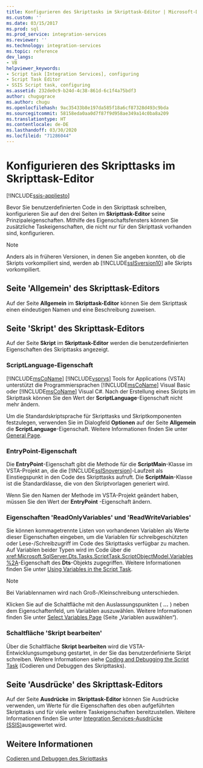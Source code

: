```yaml
---
title: Konfigurieren des Skripttasks im Skripttask-Editor | Microsoft-Dokumentation
ms.custom: ''
ms.date: 03/15/2017
ms.prod: sql
ms.prod_service: integration-services
ms.reviewer: ''
ms.technology: integration-services
ms.topic: reference
dev_langs:
- VB
helpviewer_keywords:
- Script task [Integration Services], configuring
- Script Task Editor
- SSIS Script task, configuring
ms.assetid: 232de0c9-b24d-4c38-861d-6c1f4a75bdf3
author: chugugrace
ms.author: chugu
ms.openlocfilehash: 9ac35433b8e197da585f18a6cf87328d493c9bda
ms.sourcegitcommit: 58158eda0aa0d7f87f9d958ae349a14c0ba8a209
ms.translationtype: HT
ms.contentlocale: de-DE
ms.lasthandoff: 03/30/2020
ms.locfileid: "71286044"
---
```

# <a name="configuring-the-script-task-in-the-script-task-editor"></a>Konfigurieren des Skripttasks im Skripttask-Editor

[!INCLUDE[ssis-appliesto](../../../includes/ssis-appliesto-ssvrpluslinux-asdb-asdw-xxx.md)]


  Bevor Sie benutzerdefinierten Code in den Skripttask schreiben, konfigurieren Sie auf den drei Seiten im **Skripttask-Editor** seine Prinzipaleigenschaften. Mithilfe des Eigenschaftsfensters können Sie zusätzliche Taskeigenschaften, die nicht nur für den Skripttask vorhanden sind, konfigurieren.  
  
> [!NOTE]  
>  Anders als in früheren Versionen, in denen Sie angeben konnten, ob die Skripts vorkompiliert sind, werden ab [!INCLUDE[ssISversion10](../../../includes/ssisversion10-md.md)] alle Skripts vorkompiliert.  
  
## <a name="general-page-of-the-script-task-editor"></a>Seite 'Allgemein' des Skripttask-Editors  
 Auf der Seite **Allgemein** im **Skripttask-Editor** können Sie dem Skripttask einen eindeutigen Namen und eine Beschreibung zuweisen.  
  
## <a name="script-page-of-the-script-task-editor"></a>Seite 'Skript' des Skripttask-Editors  
 Auf der Seite **Skript** im **Skripttask-Editor** werden die benutzerdefinierten Eigenschaften des Skripttasks angezeigt.  
  
### <a name="scriptlanguage-property"></a>ScriptLanguage-Eigenschaft  
 [!INCLUDE[msCoName](../../../includes/msconame-md.md)] [!INCLUDE[vsprvs](../../../includes/vsprvs-md.md)] Tools for Applications (VSTA) unterstützt die Programmiersprachen [!INCLUDE[msCoName](../../../includes/msconame-md.md)] Visual Basic oder [!INCLUDE[msCoName](../../../includes/msconame-md.md)] Visual C#. Nach der Erstellung eines Skripts im Skripttask können Sie den Wert der **ScriptLanguage**-Eigenschaft nicht mehr ändern.  
  
 Um die Standardskriptsprache für Skripttasks und Skriptkomponenten festzulegen, verwenden Sie im Dialogfeld **Optionen** auf der Seite **Allgemein** die **ScriptLanguage**-Eigenschaft. Weitere Informationen finden Sie unter [General Page](../../general-page-of-integration-services-designers-options.md).  
  
### <a name="entrypoint-property"></a>EntryPoint-Eigenschaft  
 Die **EntryPoint**-Eigenschaft gibt die Methode für die **ScriptMain**-Klasse im VSTA-Projekt an, die die [!INCLUDE[ssISnoversion](../../../includes/ssisnoversion-md.md)]-Laufzeit als Einstiegspunkt in den Code des Skripttasks aufruft. Die **ScriptMain**-Klasse ist die Standardklasse, die von den Skriptvorlagen generiert wird.  
  
 Wenn Sie den Namen der Methode im VSTA-Projekt geändert haben, müssen Sie den Wert der **EntryPoint** -Eigenschaft ändern.  
  
### <a name="readonlyvariables-and-readwritevariables-properties"></a>Eigenschaften 'ReadOnlyVariables' und 'ReadWriteVariables'  
 Sie können kommagetrennte Listen von vorhandenen Variablen als Werte dieser Eigenschaften eingeben, um die Variablen für schreibgeschützten oder Lese-/Schreibzugriff im Code des Skripttasks verfügbar zu machen. Auf Variablen beider Typen wird im Code über die <xref:Microsoft.SqlServer.Dts.Tasks.ScriptTask.ScriptObjectModel.Variables%2A>-Eigenschaft des **Dts**-Objekts zugegriffen. Weitere Informationen finden Sie unter [Using Variables in the Script Task](../../../integration-services/extending-packages-scripting/task/using-variables-in-the-script-task.md).  
  
> [!NOTE]  
>  Bei Variablennamen wird nach Groß-/Kleinschreibung unterschieden.  
  
 Klicken Sie auf die Schaltfläche mit den Auslassungspunkten ( **…** ) neben dem Eigenschaftenfeld, um Variablen auszuwählen. Weitere Informationen finden Sie unter [Select Variables Page](../../../integration-services/control-flow/select-variables-page.md) (Seite „Variablen auswählen“).  
  
### <a name="edit-script-button"></a>Schaltfläche 'Skript bearbeiten'  
 Über die Schaltfläche **Skript bearbeiten** wird die VSTA-Entwicklungsumgebung gestartet, in der Sie das benutzerdefinierte Skript schreiben. Weitere Informationen siehe [Coding and Debugging the Script Task](../../../integration-services/extending-packages-scripting/task/coding-and-debugging-the-script-task.md) (Codieren und Debuggen des Skripttasks).  
  
## <a name="expressions-page-of-the-script-task-editor"></a>Seite 'Ausdrücke' des Skripttask-Editors  
 Auf der Seite **Ausdrücke** im **Skripttask-Editor** können Sie Ausdrücke verwenden, um Werte für die Eigenschaften des oben aufgeführten Skripttasks und für viele weitere Taskeigenschaften bereitzustellen. Weitere Informationen finden Sie unter [Integration Services-Ausdrücke &#40;SSIS&#41;](../../../integration-services/expressions/integration-services-ssis-expressions.md)ausgewertet wird.  
  
## <a name="see-also"></a>Weitere Informationen  
 [Codieren und Debuggen des Skripttasks](../../../integration-services/extending-packages-scripting/task/coding-and-debugging-the-script-task.md)  
  
  
